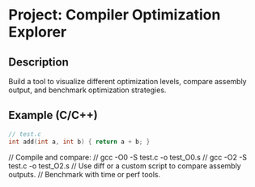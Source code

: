# Project: Compiler Optimization Explorer

## Description
Build a tool to visualize different optimization levels, compare assembly output, and benchmark optimization strategies.

## Example (C/C++)
```c
// test.c
int add(int a, int b) { return a + b; }
```
// Compile and compare:
// gcc -O0 -S test.c -o test_O0.s
// gcc -O2 -S test.c -o test_O2.s
// Use diff or a custom script to compare assembly outputs.
// Benchmark with time or perf tools.
